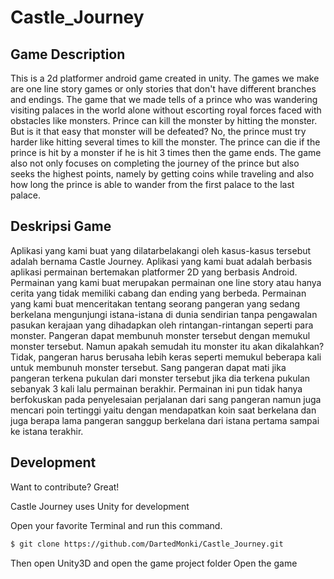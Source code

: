 # Castle_Journey

## Game Description
This is a 2d platformer android game created in unity. The games we make are one line story games or only stories that don't have different branches and endings. The game that we made tells of a prince who was wandering visiting palaces in the world alone without escorting royal forces faced with obstacles like monsters. Prince can kill the monster by hitting the monster. But is it that easy that monster will be defeated? No, the prince must try harder like hitting several times to kill the monster. The prince can die if the prince is hit by a monster if he is hit 3 times then the game ends. The game also not only focuses on completing the journey of the prince but also seeks the highest points, namely by getting coins while traveling and also how long the prince is able to wander from the first palace to the last palace.

## Deskripsi Game
Aplikasi yang kami buat yang dilatarbelakangi oleh kasus-kasus tersebut adalah bernama Castle Journey. Aplikasi yang kami buat adalah berbasis aplikasi permainan bertemakan platformer 2D yang berbasis Android. Permainan yang kami buat merupakan permainan one line story atau hanya cerita yang tidak memiliki cabang dan ending yang berbeda. Permainan yang kami buat menceritakan tentang seorang pangeran yang sedang berkelana mengunjungi istana-istana di dunia sendirian tanpa pengawalan pasukan kerajaan yang dihadapkan oleh rintangan-rintangan seperti para monster. Pangeran dapat membunuh monster tersebut dengan memukul monster tersebut. Namun apakah semudah itu monster itu akan dikalahkan? Tidak, pangeran harus berusaha lebih keras seperti memukul beberapa kali untuk membunuh monster tersebut. Sang pangeran dapat mati jika pangeran terkena pukulan dari monster tersebut jika dia terkena pukulan sebanyak 3 kali lalu permainan berakhir. Permainan ini pun tidak hanya berfokuskan pada penyelesaian perjalanan dari sang pangeran namun juga mencari poin tertinggi yaitu dengan mendapatkan koin saat berkelana dan juga berapa lama pangeran sanggup berkelana dari istana pertama sampai ke istana terakhir.

## Development
Want to contribute? Great!

Castle Journey uses Unity for development

Open your favorite Terminal and run this command.
```sh
$ git clone https://github.com/DartedMonki/Castle_Journey.git
```
Then open Unity3D and open the game project folder
Open the game
